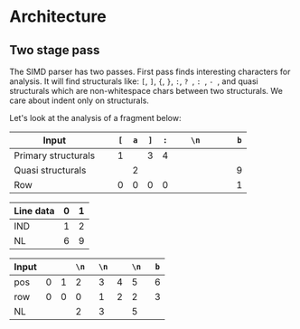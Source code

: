 # Architecture 

## Two stage pass

The SIMD parser has two passes. First pass finds interesting characters for analysis. It will find structurals like: `[`, `]`, `{`, `}`,
`:`, `? `, `: `, `- `, and quasi structurals which are non-whitespace chars between two structurals. We care about indent only on
structurals.

Let's look at the analysis of a fragment below:

| Input               | ` ` | `[` | `a` | `]` | `:` | ` ` | `\n` | ` ` | ` ` | `b` |
|---------------------|-----|-----|-----|-----|-----|-----|------|-----|-----|-----|
| Primary structurals |     | 1   |     | 3   | 4   |     |      |     |     |     |
| Quasi structurals   |     |     | 2   |     |     |     |      |     |     | 9   |
| Row                 |     | 0   | 0   | 0   | 0   |     |      |     |     | 1   |

| Line data | 0 | 1 |
|-----------|---|---|
| IND       | 1 | 2 |
| NL        | 6 | 9 |

| Input | ` ` | ` ` | `\n ` | `\n` | ` ` | `\n ` | `b` |
|-------|-----|-----|-------|------|-----|-------|-----|
| pos   | 0   | 1   | 2     | 3    | 4   | 5     | 6   |
| row   | 0   | 0   | 0     | 1    | 2   | 2     | 3   |
| NL    |     |     | 2     | 3    |     | 5     |     |
